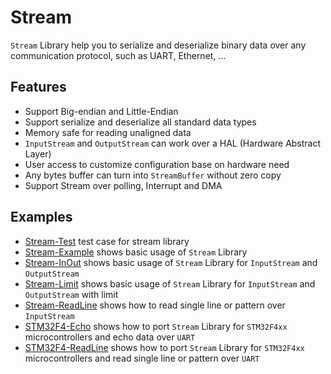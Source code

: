 # Stream
`Stream` Library help you to serialize and deserialize binary data over any communication protocol, such as UART, Ethernet, ...

## Features
- Support Big-endian and Little-Endian
- Support serialize and deserialize all standard data types
- Memory safe for reading unaligned data
- `InputStream` and `OutputStream` can work over a HAL (Hardware Abstract Layer)
- User access to customize configuration base on hardware need
- Any bytes buffer can turn into `StreamBuffer` without zero copy
- Support Stream over polling, Interrupt and DMA

## Examples
- [Stream-Test](./Examples/Stream-Test/) test case for stream library
- [Stream-Example](./Examples/Stream-Example/) shows basic usage of `Stream` Library
- [Stream-InOut](./Examples/Stream-InOut/) shows basic usage of `Stream` Library for `InputStream` and `OutputStream`
- [Stream-Limit](./Examples/Stream-Limit/) shows basic usage of `Stream` Library for `InputStream` and `OutputStream` with limit
- [Stream-ReadLine](./Examples/Stream-ReadLine/) shows how to read single line or pattern over `InputStream`
- [STM32F4-Echo](./Examples/STM32F4-Echo/) shows how to port `Stream` Library for `STM32F4xx` microcontrollers and echo data over `UART`
- [STM32F4-ReadLine](./Examples/STM32F4-ReadLine/) shows how to port `Stream` Library for `STM32F4xx` microcontrollers and read single line or pattern over `UART`

